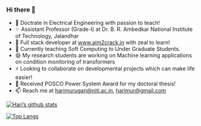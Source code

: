 ### Hi there 👋

<!--
**harimurugan1989/harimurugan1989** is a  _special_ ✨ repository because its `README.md` (this file) appears on your GitHub profile.

Here are some ideas to get you started:
-->
- 🔭 Doctrate in Electrical Engineering with passion to teach!
- ✨ Assistant Professor (Grade-I) at Dr. B. R. Ambedkar National Institute of Technology, Jalandhar
- 👯 Full stack developer at www.aim2crack.in with zeal to learn!
- 🌱 Currently teaching Soft Computing to Under Graduate Students.
- 😄 My research students are working on Machine learning applications on condition monitoring of transformers
- ⚡  Looking to collaborate on developmental projects which can make life easier!
- 💬 Received POSCO Power System Award for my doctoral thesis!
- 📫  Reach me at harimurugan@nitj.ac.in, harimur@gmail.com

[![Hari’s github stats](https://github-readme-stats.vercel.app/api?username=harimurugan1989)](https://github.com/harimurugan1989)

[![Top Langs](https://github-readme-stats.vercel.app/api/top-langs/?username=harimurugan1989&layout=compact)](https://github.com/harimurugan1989)

